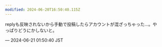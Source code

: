 ```yaml
---
modified: 2024-06-20T16:50:40.115Z
---
```


<p>replyも反映されないから手動で投稿したらアカウントが混ざっちゃった…。やっぱりどうにかしないと。</p>

&mdash; 2024-06-21 01:50:40 JST

<!-- Original URL: https://mastodon.social/@sakuramochi0/112649977208277600-->
